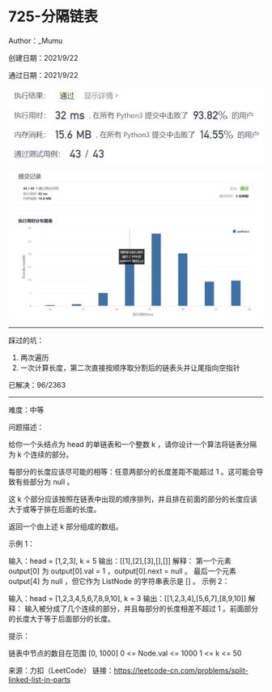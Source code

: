 # 725-分隔链表

Author：_Mumu

创建日期：2021/9/22

通过日期：2021/9/22

![](./通过截图2.jpg)

![](./通过截图1.jpg)

*****

踩过的坑：

1. 两次遍历
2. 一次计算长度，第二次直接按顺序取分割后的链表头并让尾指向空指针

已解决：96/2363

*****

难度：中等

问题描述：

给你一个头结点为 head 的单链表和一个整数 k ，请你设计一个算法将链表分隔为 k 个连续的部分。

每部分的长度应该尽可能的相等：任意两部分的长度差距不能超过 1 。这可能会导致有些部分为 null 。

这 k 个部分应该按照在链表中出现的顺序排列，并且排在前面的部分的长度应该大于或等于排在后面的长度。

返回一个由上述 k 部分组成的数组。


示例 1：


输入：head = [1,2,3], k = 5
输出：[[1],[2],[3],[],[]]
解释：
第一个元素 output[0] 为 output[0].val = 1 ，output[0].next = null 。
最后一个元素 output[4] 为 null ，但它作为 ListNode 的字符串表示是 [] 。
示例 2：


输入：head = [1,2,3,4,5,6,7,8,9,10], k = 3
输出：[[1,2,3,4],[5,6,7],[8,9,10]]
解释：
输入被分成了几个连续的部分，并且每部分的长度相差不超过 1 。前面部分的长度大于等于后面部分的长度。


提示：

链表中节点的数目在范围 [0, 1000]
0 <= Node.val <= 1000
1 <= k <= 50

来源：力扣（LeetCode）
链接：https://leetcode-cn.com/problems/split-linked-list-in-parts
